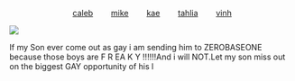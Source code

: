 
        [caleb](https://github.com/zombehattack)   [mike](https://github.com/mkeitstop)   [kae](https://github.com/ryutsushi)   [tahlia](https://github.com/FIeshwater)   [vinh](https://github.com/skincarver) 

   ![](https://files.catbox.moe/dzsirv.webp)


If my Son ever come out as gay i am sending him to ZEROBASEONE because those boys are F R EA K Y !!!!!!And i will NOT.Let my son miss out on the biggest GAY opportunity of his l
